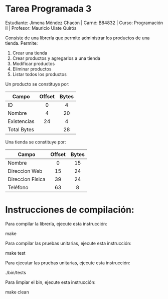 # Tarea Programada 3

Estudiante: Jimena Méndez Chacón | Carné: B84832 | Curso: Programación II | Profesor: Mauricio Ulate Quirós

Consiste de una librería que permite administrar los productos de una tienda. Permite:

1. Crear una tienda
2. Crear productos y agregarlos a una tienda
3. Modificar productos
4. Eliminar productos
5. Listar todos los productos

Un producto se constituye por:

|    Campo    | Offset | Bytes |
| ----------- |:------:|:-----:|
| ID          | 0      | 4     |
| Nombre      | 4      | 20    |
| Existencias | 24     | 4     |
| Total Bytes |        | 28    |

Una tienda se constituye por:


|       Campo        | Offset |   Bytes   |
| -----------------  |:------:|:---------:|
| Nombre             | 0      | 15        |
| Direccion Web      | 15     | 24        |
| Direccion Física   | 39     | 24        |
| Teléfono           | 63     |  8        |


# Instrucciones de compilación:

Para compilar la librería, ejecute esta instrucción:

make

Para compilar las pruebas unitarias, ejecute esta instrucción:

make test

Para ejecutar las pruebas unitarias, ejecute esta instrucción:

./bin/tests

Para limpiar el bin, ejecute esta instrucción:

make clean
